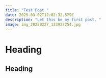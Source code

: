 ```yaml
---
title: "Test Post "
date: 2025-03-02T12:02:32.579Z
description: "Let this be my first post. "
image: img_20250227_133925254.jpg
---
```

# Heading
## Heading 